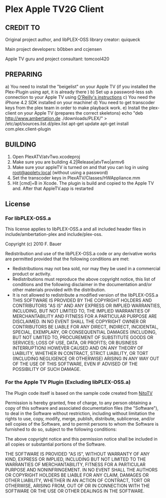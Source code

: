 # Plex Apple TV2G Client
## CREDIT TO
Original project author, and libPLEX-OSS library creator: quiqueck

Main project developers: b0bben and ccjensen

Apple TV guru and project consultant: tomcool420

## PREPARING
a) You need to install the "beigelist" on your Apple TV (if you installed the Plex-Plugin using apt, it is already there )
b) Set up a password-less ssh connection to your Apple TV using [O'Reilly's instructions](http://oreilly.com/pub/h/66)
c) You need the iPhone 4.2 SDK installed on your machine!
d) You need to get transcoder keys from the plex team in order to make playback work.
e) Install the plex-client on your Apple TV (prepares the correct skeletons)
		echo "deb http://www.ambertation.de ./downloads/PLEX/" > /etc/apt/sources.list.d/plex.list
		apt-get update
		apt-get install com.plex.client-plugin

## BUILDING
1. Open PlexATV/atvTwo.xcodeproj
2. Make sure you are building 4.2|Release|atvTwo|armv6
3. Make sure your appleTV is turned on and that you can log in using root@appletv.local (without using a password)
4. Set the transcoder keys in PlexATV/Classes/HWAppliance.mm
5. Hit [cmd]+B in Xcode. The plugin is build and copied to the Apple TV and. After that AppleTV.app is restarted

## License
### For libPLEX-OSS.a
This license applies to libPLEX-OSS.a and all included header files in include/ambertation-plex and include/plex-oss.

Copyright (c) 2010 F. Bauer

Redistribution and use of the libPLEX-OSS.a code or any derivative works are permitted provided that the following conditions are met:
- Redistributions may not bea sold, nor may they be used in a commercial product or activity.
- Redistributions must reproduce the above copyright notice, this list of conditions and the following disclaimer in the documentation and/or other materials provided with the distribution.
- It is not allowed to redistribute a modified version of the libPLEX-OSS.a  
THIS SOFTWARE IS PROVIDED BY THE COPYRIGHT HOLDERS AND CONTRIBUTORS "AS IS" AND ANY EXPRESS OR IMPLIED WARRANTIES, INCLUDING, BUT NOT LIMITED TO, THE IMPLIED WARRANTIES OF MERCHANTABILITY AND FITNESS FOR A PARTICULAR PURPOSE ARE DISCLAIMED. IN NO EVENT SHALL THE COPYRIGHT OWNER OR CONTRIBUTORS BE LIABLE FOR ANY DIRECT, INDIRECT, INCIDENTAL, SPECIAL, EXEMPLARY, OR CONSEQUENTIAL DAMAGES (INCLUDING, BUT NOT LIMITED TO, PROCUREMENT OF SUBSTITUTE GOODS OR SERVICES; LOSS OF USE, DATA, OR PROFITS; OR BUSINESS INTERRUPTION) HOWEVER CAUSED AND ON ANY THEORY OF LIABILITY, WHETHER IN CONTRACT, STRICT LIABILITY, OR TORT (INCLUDING NEGLIGENCE OR OTHERWISE) ARISING IN ANY WAY OUT OF THE USE OF THIS SOFTWARE, EVEN IF ADVISED OF THE POSSIBILITY OF SUCH DAMAGE.


### For the Apple TV Plugin (Excluding libPLEX-OSS.a)
The Plugin code itself is based on the sample code created 
from [NitoTV](http://www.iclarified.com/entry/index.php?enid=12374)

Permission is hereby granted, free of charge, to any person obtaining a copy
of this software and associated documentation files (the "Software"), to deal
in the Software without restriction, including without limitation the rights
to use, copy, modify, merge, publish, distribute, sublicense, and/or sell
copies of the Software, and to permit persons to whom the Software is
furnished to do so, subject to the following conditions:

The above copyright notice and this permission notice shall be included in
all copies or substantial portions of the Software.

THE SOFTWARE IS PROVIDED "AS IS", WITHOUT WARRANTY OF ANY KIND, EXPRESS OR
IMPLIED, INCLUDING BUT NOT LIMITED TO THE WARRANTIES OF MERCHANTABILITY,
FITNESS FOR A PARTICULAR PURPOSE AND NONINFRINGEMENT. IN NO EVENT SHALL THE
AUTHORS OR COPYRIGHT HOLDERS BE LIABLE FOR ANY CLAIM, DAMAGES OR OTHER
LIABILITY, WHETHER IN AN ACTION OF CONTRACT, TORT OR OTHERWISE, ARISING FROM,
OUT OF OR IN CONNECTION WITH THE SOFTWARE OR THE USE OR OTHER DEALINGS IN
THE SOFTWARE.
